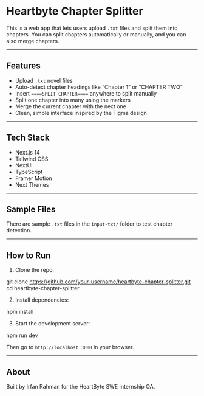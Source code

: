 # Heartbyte Chapter Splitter

This is a web app that lets users upload `.txt` files and split them into chapters. You can split chapters automatically or manually, and you can also merge chapters.

---

## Features

- Upload `.txt` novel files
- Auto-detect chapter headings like “Chapter 1” or “CHAPTER TWO”
- Insert `====SPLIT CHAPTER====` anywhere to split manually
- Split one chapter into many using the markers
- Merge the current chapter with the next one
- Clean, simple interface inspired by the Figma design

---

## Tech Stack

- Next.js 14
- Tailwind CSS
- NextUI
- TypeScript
- Framer Motion
- Next Themes

---

## Sample Files

There are sample `.txt` files in the `input-txt/` folder to test chapter detection.

---

## How to Run

1. Clone the repo:

git clone https://github.com/your-username/heartbyte-chapter-splitter.git
cd heartbyte-chapter-splitter

2. Install dependencies:

npm install


3. Start the development server:

npm run dev


Then go to `http://localhost:3000` in your browser.

---

## About

Built by Irfan Rahman for the HeartByte SWE Internship OA.
